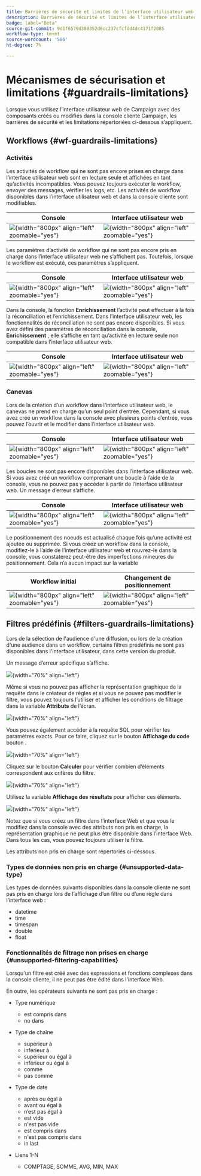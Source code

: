 ```yaml
---
title: Barrières de sécurité et limites de l’interface utilisateur web de Campaign
description: Barrières de sécurité et limites de l’interface utilisateur web de Campaign
badge: label="Beta"
source-git-commit: 9d1f6579d380352d6cc237cfcfdd4dc4171f2085
workflow-type: tm+mt
source-wordcount: '586'
ht-degree: 7%

---
```



# Mécanismes de sécurisation et limitations {#guardrails-limitations}

Lorsque vous utilisez l’interface utilisateur web de Campaign avec des composants créés ou modifiés dans la console cliente Campaign, les barrières de sécurité et les limitations répertoriées ci-dessous s’appliquent.

## Workflows {#wf-guardrails-limitations}

### Activités

Les activités de workflow qui ne sont pas encore prises en charge dans l’interface utilisateur web sont en lecture seule et affichées en tant qu’activités incompatibles. Vous pouvez toujours exécuter le workflow, envoyer des messages, vérifier les logs, etc. Les activités de workflow disponibles dans l’interface utilisateur web et dans la console cliente sont modifiables.

| Console | Interface utilisateur web |
| --- | --- |
| ![](assets/limitations-activities-console.png){width="800px" align="left" zoomable="yes"} | ![](assets/limitations-activities-web.png){width="800px" align="left" zoomable="yes"} |

Les paramètres d’activité de workflow qui ne sont pas encore pris en charge dans l’interface utilisateur web ne s’affichent pas. Toutefois, lorsque le workflow est exécuté, ces paramètres s’appliquent.

| Console | Interface utilisateur web |
| --- | --- |
| ![](assets/limitations-options-console.png){width="800px" align="left" zoomable="yes"} | ![](assets/limitations-options-web.png){width="800px" align="left" zoomable="yes"} |

Dans la console, la fonction **Enrichissement** l’activité peut effectuer à la fois la réconciliation et l’enrichissement. Dans l’interface utilisateur web, les fonctionnalités de réconciliation ne sont pas encore disponibles. Si vous avez défini des paramètres de réconciliation dans la console, **Enrichissement** , elle s’affiche en tant qu’activité en lecture seule non compatible dans l’interface utilisateur web.

| Console | Interface utilisateur web |
| --- | --- |
| ![](assets/limitations-options-console.png){width="800px" align="left" zoomable="yes"} | ![](assets/limitations-options-web.png){width="800px" align="left" zoomable="yes"} |

### Canevas

Lors de la création d’un workflow dans l’interface utilisateur web, le canevas ne prend en charge qu’un seul point d’entrée. Cependant, si vous avez créé un workflow dans la console avec plusieurs points d’entrée, vous pouvez l’ouvrir et le modifier dans l’interface utilisateur web.

| Console | Interface utilisateur web |
| --- | --- |
| ![](assets/limitations-multiple-console.png){width="800px" align="left" zoomable="yes"} | ![](assets/limitations-multiple-web.png){width="800px" align="left" zoomable="yes"} |

Les boucles ne sont pas encore disponibles dans l’interface utilisateur web. Si vous avez créé un workflow comprenant une boucle à l’aide de la console, vous ne pouvez pas y accéder à partir de l’interface utilisateur web. Un message d’erreur s’affiche.

| Console | Interface utilisateur web |
| --- | --- |
| ![](assets/limitations-loops-console.png){width="800px" align="left" zoomable="yes"} | ![](assets/limitations-loops-web.png){width="800px" align="left" zoomable="yes"} |

Le positionnement des noeuds est actualisé chaque fois qu’une activité est ajoutée ou supprimée. Si vous créez un workflow dans la console, modifiez-le à l’aide de l’interface utilisateur web et rouvrez-le dans la console, vous constaterez peut-être des imperfections mineures du positionnement. Cela n’a aucun impact sur la variable

| Workflow initial | Changement de positionnement |
| --- | --- |
| ![](assets/limitations-positioning1.png){width="800px" align="left" zoomable="yes"} | ![](assets/limitations-positioning2.png){width="800px" align="left" zoomable="yes"} |

## Filtres prédéfinis {#filters-guardrails-limitations}

Lors de la sélection de l&#39;audience d&#39;une diffusion, ou lors de la création d&#39;une audience dans un workflow, certains filtres prédéfinis ne sont pas disponibles dans l&#39;interface utilisateur, dans cette version du produit.

Un message d’erreur spécifique s’affiche.

![](assets/filter-unavailable.png){width="70%" align="left"}

Même si vous ne pouvez pas afficher la représentation graphique de la requête dans le créateur de règles et si vous ne pouvez pas modifier le filtre, vous pouvez toujours l’utiliser et afficher les conditions de filtrage dans la variable **Attributs** de l’écran.

![](assets/rule-edit.png){width="70%" align="left"}

Vous pouvez également accéder à la requête SQL pour vérifier les paramètres exacts. Pour ce faire, cliquez sur le bouton **Affichage du code** bouton .

![](assets/rule-code-view.png){width="70%" align="left"}

Cliquez sur le bouton **Calculer** pour vérifier combien d’éléments correspondent aux critères du filtre.

![](assets/rule-calculate.png){width="70%" align="left"}

Utilisez la variable **Affichage des résultats** pour afficher ces éléments.

![](assets/rule-view-results.png){width="70%" align="left"}

Notez que si vous créez un filtre dans l’interface Web et que vous le modifiez dans la console avec des attributs non pris en charge, la représentation graphique ne peut plus être disponible dans l’interface Web. Dans tous les cas, vous pouvez toujours utiliser le filtre.

Les attributs non pris en charge sont répertoriés ci-dessous.

### Types de données non pris en charge {#unsupported-data-type}

Les types de données suivants disponibles dans la console cliente ne sont pas pris en charge lors de l’affichage d’un filtre ou d’une règle dans l’interface web :

* datetime
* time
* timespan
* double
* float

### Fonctionnalités de filtrage non prises en charge {#unsupported-filtering-capabilities}

Lorsqu&#39;un filtre est créé avec des expressions et fonctions complexes dans la console cliente, il ne peut pas être édité dans l&#39;interface Web.

En outre, les opérateurs suivants ne sont pas pris en charge :

* Type numérique
   * est compris dans
   * no dans

* Type de chaîne
   * supérieur à
   * inférieur à
   * supérieur ou égal à
   * inférieur ou égal à
   * comme
   * pas comme

* Type de date
   * après ou égal à
   * avant ou égal à
   * n’est pas égal à
   * est vide
   * n&#39;est pas vide
   * est compris dans
   * n&#39;est pas compris dans
   * in last

* Liens 1-N
   * COMPTAGE, SOMME, AVG, MIN, MAX